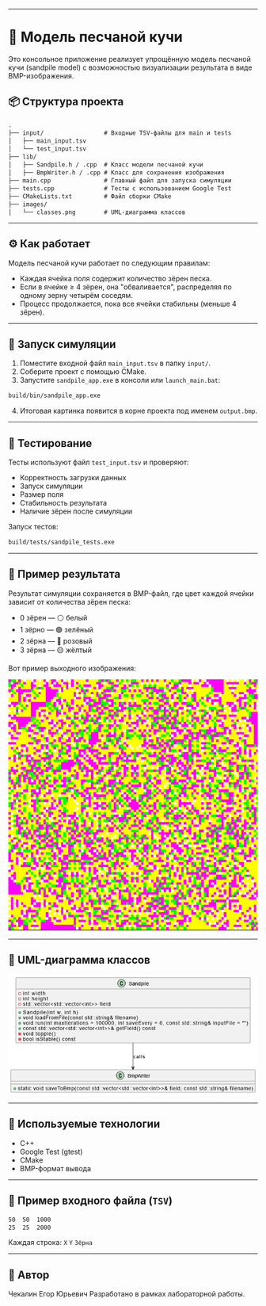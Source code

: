 
---

# 🌋 Модель песчаной кучи

Это консольное приложение реализует упрощённую модель песчаной кучи (sandpile model) с возможностью визуализации результата в виде BMP-изображения.

## 📦 Структура проекта

```
.
├── input/                 # Входные TSV-файлы для main и tests
│   ├── main_input.tsv
│   └── test_input.tsv
├── lib/
│   ├── Sandpile.h / .cpp  # Класс модели песчаной кучи
│   ├── BmpWriter.h / .cpp # Класс для сохранения изображения
├── main.cpp               # Главный файл для запуска симуляции
├── tests.cpp              # Тесты с использованием Google Test
├── CMakeLists.txt         # Файл сборки CMake
├── images/
│   └── classes.png        # UML-диаграмма классов
```

---

## ⚙️ Как работает

Модель песчаной кучи работает по следующим правилам:
- Каждая ячейка поля содержит количество зёрен песка.
- Если в ячейке ≥ 4 зёрен, она "обваливается", распределяя по одному зерну четырём соседям.
- Процесс продолжается, пока все ячейки стабильны (меньше 4 зёрен).

---

## 🚀 Запуск симуляции

1. Поместите входной файл `main_input.tsv` в папку `input/`.
2. Соберите проект с помощью CMake.
3. Запустите `sandpile_app.exe` в консоли или `launch_main.bat`:

```bash
build/bin/sandpile_app.exe
```

4. Итоговая картинка появится в корне проекта под именем `output.bmp`.

---

## 🧪 Тестирование

Тесты используют файл `test_input.tsv` и проверяют:
- Корректность загрузки данных
- Запуск симуляции
- Размер поля
- Стабильность результата
- Наличие зёрен после симуляции

Запуск тестов:

```bash
build/tests/sandpile_tests.exe
```

---

## 📸 Пример результата

Результат симуляции сохраняется в BMP-файл, где цвет каждой ячейки зависит от количества зёрен песка:

- 0 зёрен — ⚪ белый
- 1 зёрно  — 🟢 зелёный
- 2 зёрна — 🌸 розовый
- 3 зёрна — 🟡 жёлтый

Вот пример выходного изображения:

![Пример результата симуляции](images/example.png)

---

## 📐 UML-диаграмма классов

![UML диаграмма классов](images/classes.png)

---

## 🔧 Используемые технологии

- C++
- Google Test (gtest)
- CMake
- BMP-формат вывода

---

## 📂 Пример входного файла (`TSV`)

```
50	50	1000
25	25	2000
```

Каждая строка: `X` `Y` `Зёрна`

---

## 📝 Автор
Чекалин Егор Юрьевич
Разработано в рамках лабораторной работы.  

```